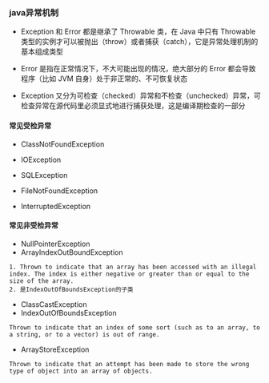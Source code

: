 ### java异常机制

- Exception 和 Error 都是继承了 Throwable 类，在 Java 中只有 Throwable 类型的实例才可以被抛出（throw）或者捕获（catch），它是异常处理机制的基本组成类型

- Error 是指在正常情况下，不大可能出现的情况，绝大部分的 Error 都会导致程序（比如 JVM 自身）处于非正常的、不可恢复状态

- Exception 又分为可检查（checked）异常和不检查（unchecked）异常，可检查异常在源代码里必须显式地进行捕获处理，这是编译期检查的一部分


#### 常见受检异常

- ClassNotFoundException
  
- IOException
  
- SQLException
  
- FileNotFoundException 
  
- InterruptedException

#### 常见非受检异常
- NullPointerException
- ArrayIndexOutBoundException
````
1. Thrown to indicate that an array has been accessed with an illegal index. The index is either negative or greater than or equal to the size of the array.
2. 是IndexOutOfBoundsException的子类
````
- ClassCastException
- IndexOutOfBoundsException
  
````
Thrown to indicate that an index of some sort (such as to an array, to a string, or to a vector) is out of range.
````
- ArrayStoreException

````
Thrown to indicate that an attempt has been made to store the wrong type of object into an array of objects.
````
